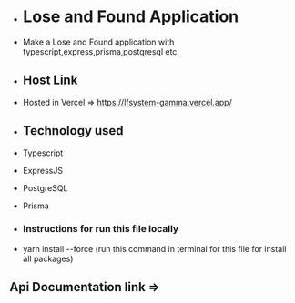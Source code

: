 - # Lose and Found Application
- Make a Lose and Found application with typescript,express,prisma,postgresql etc.

- ## Host Link
- Hosted in Vercel => https://lfsystem-gamma.vercel.app/

- ## Technology used
- Typescript
- ExpressJS
- PostgreSQL
- Prisma

- ### Instructions for run this file locally
- yarn install --force (run this command in terminal for this file for install all packages)

## Api Documentation link => 